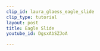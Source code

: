 ```yaml
---
clip_id: laura_glaess_eagle_slide
clip_type: tutorial
layout: post
title: Eagle Slide
youtube_id: DgsxAbSZJoA

---
```


